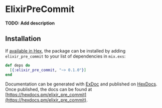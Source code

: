 # ElixirPreCommit

**TODO: Add description**

## Installation

If [available in Hex](https://hex.pm/docs/publish), the package can be installed
by adding `elixir_pre_commit` to your list of dependencies in `mix.exs`:

```elixir
def deps do
  [{:elixir_pre_commit, "~> 0.1.0"}]
end
```

Documentation can be generated with [ExDoc](https://github.com/elixir-lang/ex_doc)
and published on [HexDocs](https://hexdocs.pm). Once published, the docs can
be found at [https://hexdocs.pm/elixir_pre_commit](https://hexdocs.pm/elixir_pre_commit).

